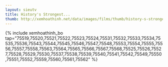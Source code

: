 ```yaml
---
layout: sieutv
title: History's Strongest...
thumb: http://xemhoathinh.net/data/images/films/thumb/history-s-strongest-disciple-kenichi-history-s-strongest-disciple-kenichi-2012.jpg
---
```

{% include xemhoathinh_bo tap="75519,75520,75521,75522,75523,75524,75531,75532,75533,75534,75535,75536,75543,75544,75545,75546,75547,75548,75553,75554,75555,75556,75557,75558,75563,75564,75565,75566,75567,75568,75525,75526,75527,75528,75529,75530,75537,75538,75539,75540,75541,75542,75549,75550,75551,75552,75559,75560,75561,75562" %} 

